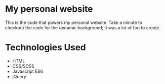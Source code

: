 # My personal website

This is the code that powers my personal website. Take a minute to checkout
the code for the dynamic background; it was a lot of fun to create. 

# Technologies Used
* HTML
* CSS/SCSS
* Javascript ES6
* jQuery